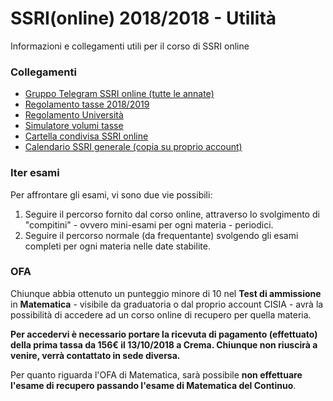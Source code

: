 # SSRI(online) 2018/2018 - Utilità
Informazioni e collegamenti utili per il corso di SSRI online

### Collegamenti
* [Gruppo Telegram SSRI online (tutte le annate)](https://t.me/joinchat/APBYAkNJuR72F_p3xcvVag)
* [Regolamento tasse 2018/2019](http://www.unimi.it/studenti/tasse/119919.htm)
* [Regolamento Università](http://www.unimi.it/cataloghi/dottorati_borse_premi/Regolamento%20tasse%202018_2019n.pdf)
* [Simulatore volumi tasse](http://studente.divsi.unimi.it/simulatore/checkLogin.asp?0)
* [Cartella condivisa SSRI online](https://drive.google.com/drive/u/3/folders/1TTO5jZ4Mq5Sfx-H4ulAQYVs4sbl5b0DO)
* [Calendario SSRI generale (copia su proprio account)](https://calendar.google.com/calendar/b/3/r?cid=c3NyaS51bmltaUBnbWFpbC5jb20)

### Iter esami
Per affrontare gli esami, vi sono due vie possibili:
1. Seguire il percorso fornito dal corso online, attraverso lo svolgimento di "compitini" - ovvero mini-esami per ogni materia - periodici.
2. Seguire il percorso normale (da frequentante) svolgendo gli esami completi per ogni materia nelle date stabilite.

### OFA
Chiunque abbia ottenuto un punteggio minore di 10 nel **Test di ammissione** in **Matematica** - visibile da graduatoria o dal proprio account CISIA - avrà la possibilità di accedere ad un corso online di recupero per quella materia.

**Per accedervi è necessario portare la ricevuta di pagamento (effettuato) della prima tassa da 156€ il 13/10/2018 a Crema. Chiunque non riuscirà a venire, verrà contattato in sede diversa.**

Per quanto riguarda l'OFA di Matematica, sarà possibile **non effettuare l'esame di recupero passando l'esame di Matematica del Continuo**.
